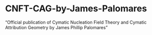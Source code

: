 # CNFT-CAG-by-James-Palomares
“Official publication of Cymatic Nucleation Field Theory and Cymatic Attribution Geometry by James Phillip Palomares”
